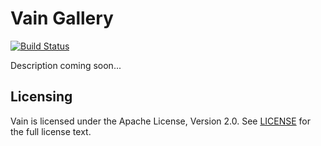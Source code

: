 # Vain Gallery

[![Build Status](https://travis-ci.org/vainproject/vain-forum.svg?branch=master)](https://travis-ci.org/vainproject/vain-forum)

Description coming soon...

## Licensing

Vain is licensed under the Apache License, Version 2.0. See [LICENSE](https://github.com/vainproject/vain-forum/blob/master/LICENSE) for the full license text.